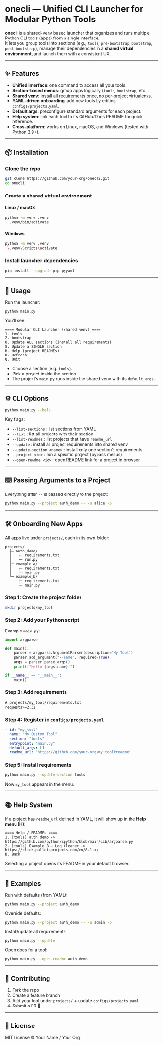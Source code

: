# onecli — Unified CLI Launcher for Modular Python Tools

**onecli** is a shared-venv based launcher that organizes and runs multiple Python CLI tools (apps) from a single interface.  
It lets you group tools into sections (e.g., `tools`, `pre-bootstrap`, `bootstrap`, `post-bootstrap`), manage their dependencies in a **shared virtual environment**, and launch them with a consistent UX.

---

## ✨ Features

- **Unified interface**: one command to access all your tools.
- **Section-based menus**: group apps logically (`tools`, `bootstrap`, etc.).
- **Shared venv**: install all requirements once, no per-project virtualenvs.
- **YAML-driven onboarding**: add new tools by editing `configs/projects.yaml`.
- **Default args**: preconfigure standard arguments for each project.
- **Help system**: link each tool to its GitHub/Docs README for quick reference.
- **Cross-platform**: works on Linux, macOS, and Windows (tested with Python 3.9+).

---

## 📦 Installation

### Clone the repo

```bash
git clone https://github.com/your-org/onecli.git
cd onecli
```

### Create a shared virtual environment

#### Linux / macOS

```bash
python -m venv .venv
. .venv/bin/activate
```

#### Windows

```bash
python -m venv .venv
.\.venv\Scripts\activate
```

### Install launcher dependencies

```bash
pip install --upgrade pip pyyaml
```

---

## 🧭 Usage

Run the launcher:

```bash
python main.py
```

You’ll see:

```
==== Modular CLI Launcher (shared venv) ====
1. tools
2. bootstrap
U. Update ALL sections (install all requirements)
S. Update a SINGLE section
H. Help (project READMEs)
R. Refresh
Q. Quit
```

- Choose a section (e.g. `tools`).  
- Pick a project inside the section.  
- The project’s `main.py` runs inside the shared venv with its `default_args`.  

---

## ⚙️ CLI Options

```bash
python main.py --help
```

Key flags:

- `--list-sections` : list sections from YAML  
- `--list` : list all projects with their section  
- `--list-readmes` : list projects that have `readme_url`  
- `--update` : install all project requirements into shared venv  
- `--update-section <name>` : install only one section’s requirements  
- `--project <id>` : run a specific project (bypass menus)  
- `--open-readme <id>` : open README link for a project in browser  

---

## ⌨️ Passing Arguments to a Project

Everything after `--` is passed directly to the project:

```bash
python main.py --project auth_demo -- -u alice -p
```

---

## 🛠 Onboarding New Apps

All apps live under `projects/`, each in its own folder:

```
projects/
  ├─ auth_demo/
  │   ├─ requirements.txt
  │   └─ run.py
  ├─ example_a/
  │   ├─ requirements.txt
  │   └─ main.py
  └─ example_b/
      ├─ requirements.txt
      └─ main.py
```

### Step 1: Create the project folder

```bash
mkdir projects/my_tool
```

### Step 2: Add your Python script

Example `main.py`:

```python
import argparse

def main():
    parser = argparse.ArgumentParser(description="My Tool")
    parser.add_argument("--name", required=True)
    args = parser.parse_args()
    print(f"Hello {args.name}!")

if __name__ == "__main__":
    main()
```

### Step 3: Add requirements

```txt
# projects/my_tool/requirements.txt
requests>=2.31
```

### Step 4: Register in `configs/projects.yaml`

```yaml
- id: "my_tool"
  name: "My Custom Tool"
  section: "tools"
  entrypoint: "main.py"
  default_args: []
  readme_url: "https://github.com/your-org/my_tool#readme"
```

### Step 5: Install requirements

```bash
python main.py --update-section tools
```

Now `my_tool` appears in the menu.

---

## 📚 Help System

If a project has `readme_url` defined in YAML, it will show up in the **Help menu (H)**:

```
==== Help / READMEs ====
1. [tools] auth demo -> https://github.com/python/cpython/blob/main/Lib/argparse.py
2. [tools] Example B — Log Cleaner -> https://click.palletsprojects.com/en/8.1.x/
B. Back
```

Selecting a project opens its README in your default browser.

---

## 🔧 Examples

Run with defaults (from YAML):

```bash
python main.py --project auth_demo
```

Override defaults:

```bash
python main.py --project auth_demo -- -u admin -p
```

Install/update all requirements:

```bash
python main.py --update
```

Open docs for a tool:

```bash
python main.py --open-readme auth_demo
```

---

## 🤝 Contributing

1. Fork the repo  
2. Create a feature branch  
3. Add your tool under `projects/` + update `configs/projects.yaml`  
4. Submit a PR 🚀  

---

## 📜 License

MIT License © Your Name / Your Org

